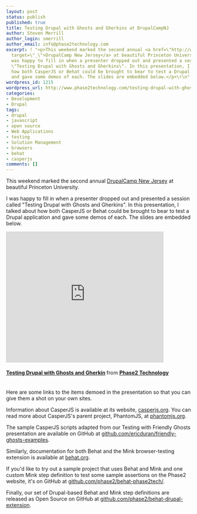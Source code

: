 ```yaml
---
layout: post
status: publish
published: true
title: Testing Drupal with Ghosts and Gherkins at DrupalCampNJ
author: Steven Merrill
author_login: smerrill
author_email: info@phase2technology.com
excerpt: ! "<p>This weekend marked the second annual <a href=\"http://www.drupalcampnj.org/\"
  target=\"_\">DrupalCamp New Jersey</a> at beautiful Princeton University.</p>\r\n<p>I
  was happy to fill in when a presenter dropped out and presented a session called
  \"Testing Drupal with Ghosts and Gherkins\". In this presentation, I talked about
  how both CasperJS or Behat could be brought to bear to test a Drupal application
  and gave some demos of each. The slides are embedded below.</p>\r\n"
wordpress_id: 1215
wordpress_url: http://www.phase2technology.com/testing-drupal-with-ghosts-and-gherkins-at-drupalcampnj/
categories:
- Development
- Drupal
tags:
- drupal
- javascript
- open source
- Web Applications
- testing
- Solution Management
- browsers
- behat
- casperjs
comments: []
---
```

<p>This weekend marked the second annual <a href="http://www.drupalcampnj.org/" target="_">DrupalCamp New Jersey</a> at beautiful Princeton University.</p></p>
<p>I was happy to fill in when a presenter dropped out and presented a session called "Testing Drupal with Ghosts and Gherkins". In this presentation, I talked about how both CasperJS or Behat could be brought to bear to test a Drupal application and gave some demos of each. The slides are embedded below.</p></p>
<p><iframe src="http://www.slideshare.net/slideshow/embed_code/16322739?rel=0" width="427" height="356" frameborder="0" marginwidth="0" marginheight="0" scrolling="no" style="border:1px solid #CCC;border-width:1px 1px 0;margin-bottom:5px" allowfullscreen webkitallowfullscreen mozallowfullscreen> </iframe><br /></p>
<div style="margin-bottom:5px"> <strong> <a href="http://www.slideshare.net/Phase2Technology/testing-withghostsandgherkins" title="Testing Drupal with Ghosts and Gherkin" target="_blank">Testing Drupal with Ghosts and Gherkin</a> </strong> from <strong><a href="http://www.slideshare.net/Phase2Technology" target="_blank">Phase2 Technology</a></strong> </div><br />
</p>
<p>Here are some links to the items demoed in the presentation so that you can give them a shot on your own sites.</p></p>
<p>Information about CasperJS is available at its website, <a href="http://casperjs.org/">casperjs.org</a>. You can read more about CasperJS's parent project, PhantomJS, at <a href="http://phantomjs.org/">phantomjs.org</a>.</p></p>
<p>The sample CasperJS scripts adapted from our Testing with Friendly Ghosts presentation are available on GitHub at <a href="https://github.com/ericduran/friendly-ghosts-examples">github.com/ericduran/friendly-ghosts-examples</a>.</p></p>
<p>Similarly, documentation for both Behat and the Mink browser-testing extension is available at <a href="http://behat.org/">behat.org</a>. </p></p>
<p>If you'd like to try out a sample project that uses Behat and Mink and one custom Mink step definition to test some sample assertions on the Phase2 website, it's on GitHub at <a href="https://github.com/phase2/behat-phase2tech/">github.com/phase2/behat-phase2tech/</a>.</p></p>
<p>Finally, our set of Drupal-based Behat and Mink step definitions are released as Open Source on GitHub at <a href="https://github.com/phase2/behat-drupal-extension">github.com/phase2/behat-drupal-extension</a>.</p></p>
